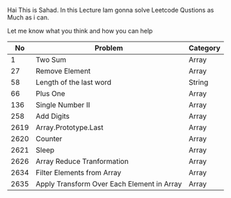 

Hai This is Sahad. In this Lecture Iam gonna solve Leetcode Qustions as Much as i can.
 
Let me know what you think and how you can help


| No            | Problem                                     |Category   |
| ------------- | -------------                               |-----------
| 1             | Two Sum                                     |Array      |
| 27            | Remove Element                              |Array      |
| 58            | Length of the last word                     |String     |
| 66            | Plus One                                    |Array      |
| 136           | Single Number II                            |Array      |
| 258           | Add Digits                                  |Array      |
| 2619          | Array.Prototype.Last                        |Array      |
| 2620          | Counter                                     |Array      |
| 2621          | Sleep                                       |Array      |
| 2626          | Array Reduce Tranformation                  |Array      |
| 2634          | Filter Elements from Array                  |Array      |
| 2635          | Apply Transform Over Each Element in Array  |Array      |